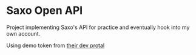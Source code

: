 # Saxo Open API

Project implementing Saxo's API for practice and eventually hook into my own account. 

Using demo token from [their dev protal](https://www.developer.saxo/openapi/learn)
